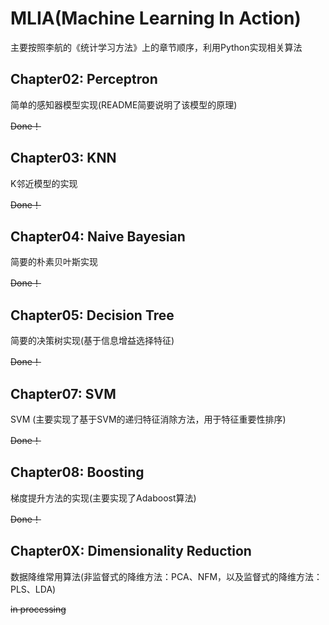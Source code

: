 ﻿# MLIA(Machine Learning In Action)
主要按照李航的《统计学习方法》上的章节顺序，利用Python实现相关算法

## Chapter02: Perceptron
简单的感知器模型实现(README简要说明了该模型的原理)

~~Done！~~

## Chapter03: KNN
K邻近模型的实现

~~Done！~~

## Chapter04: Naive Bayesian
简要的朴素贝叶斯实现

~~Done！~~

## Chapter05: Decision Tree
简要的决策树实现(基于信息增益选择特征)

~~Done！~~

## Chapter07: SVM
SVM (主要实现了基于SVM的递归特征消除方法，用于特征重要性排序)

~~Done！~~

## Chapter08: Boosting
梯度提升方法的实现(主要实现了Adaboost算法)

~~Done！~~

## Chapter0X: Dimensionality Reduction
数据降维常用算法(非监督式的降维方法：PCA、NFM，以及监督式的降维方法：PLS、LDA)

~~in processing~~